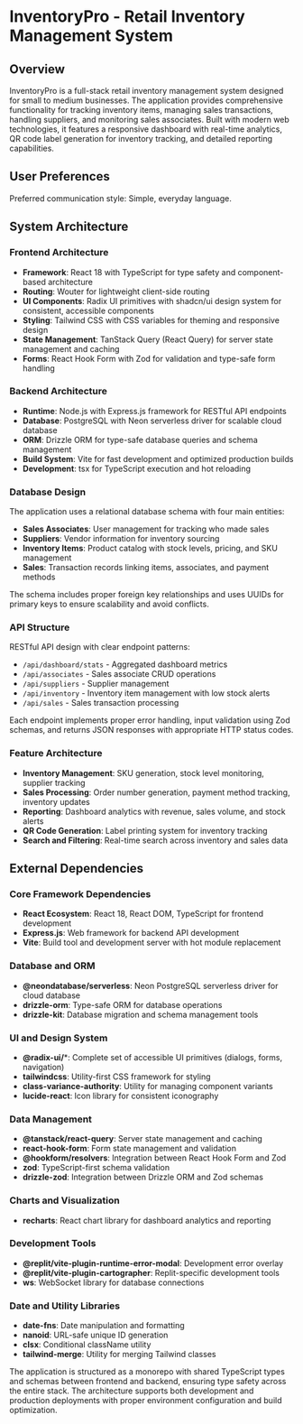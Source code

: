 # InventoryPro - Retail Inventory Management System

## Overview

InventoryPro is a full-stack retail inventory management system designed for small to medium businesses. The application provides comprehensive functionality for tracking inventory items, managing sales transactions, handling suppliers, and monitoring sales associates. Built with modern web technologies, it features a responsive dashboard with real-time analytics, QR code label generation for inventory tracking, and detailed reporting capabilities.

## User Preferences

Preferred communication style: Simple, everyday language.

## System Architecture

### Frontend Architecture
- **Framework**: React 18 with TypeScript for type safety and component-based architecture
- **Routing**: Wouter for lightweight client-side routing
- **UI Components**: Radix UI primitives with shadcn/ui design system for consistent, accessible components
- **Styling**: Tailwind CSS with CSS variables for theming and responsive design
- **State Management**: TanStack Query (React Query) for server state management and caching
- **Forms**: React Hook Form with Zod for validation and type-safe form handling

### Backend Architecture
- **Runtime**: Node.js with Express.js framework for RESTful API endpoints
- **Database**: PostgreSQL with Neon serverless driver for scalable cloud database
- **ORM**: Drizzle ORM for type-safe database queries and schema management
- **Build System**: Vite for fast development and optimized production builds
- **Development**: tsx for TypeScript execution and hot reloading

### Database Design
The application uses a relational database schema with four main entities:
- **Sales Associates**: User management for tracking who made sales
- **Suppliers**: Vendor information for inventory sourcing
- **Inventory Items**: Product catalog with stock levels, pricing, and SKU management
- **Sales**: Transaction records linking items, associates, and payment methods

The schema includes proper foreign key relationships and uses UUIDs for primary keys to ensure scalability and avoid conflicts.

### API Structure
RESTful API design with clear endpoint patterns:
- `/api/dashboard/stats` - Aggregated dashboard metrics
- `/api/associates` - Sales associate CRUD operations
- `/api/suppliers` - Supplier management
- `/api/inventory` - Inventory item management with low stock alerts
- `/api/sales` - Sales transaction processing

Each endpoint implements proper error handling, input validation using Zod schemas, and returns JSON responses with appropriate HTTP status codes.

### Feature Architecture
- **Inventory Management**: SKU generation, stock level monitoring, supplier tracking
- **Sales Processing**: Order number generation, payment method tracking, inventory updates
- **Reporting**: Dashboard analytics with revenue, sales volume, and stock alerts
- **QR Code Generation**: Label printing system for inventory tracking
- **Search and Filtering**: Real-time search across inventory and sales data

## External Dependencies

### Core Framework Dependencies
- **React Ecosystem**: React 18, React DOM, TypeScript for frontend development
- **Express.js**: Web framework for backend API development
- **Vite**: Build tool and development server with hot module replacement

### Database and ORM
- **@neondatabase/serverless**: Neon PostgreSQL serverless driver for cloud database
- **drizzle-orm**: Type-safe ORM for database operations
- **drizzle-kit**: Database migration and schema management tools

### UI and Design System
- **@radix-ui/***: Complete set of accessible UI primitives (dialogs, forms, navigation)
- **tailwindcss**: Utility-first CSS framework for styling
- **class-variance-authority**: Utility for managing component variants
- **lucide-react**: Icon library for consistent iconography

### Data Management
- **@tanstack/react-query**: Server state management and caching
- **react-hook-form**: Form state management and validation
- **@hookform/resolvers**: Integration between React Hook Form and Zod
- **zod**: TypeScript-first schema validation
- **drizzle-zod**: Integration between Drizzle ORM and Zod schemas

### Charts and Visualization
- **recharts**: React chart library for dashboard analytics and reporting

### Development Tools
- **@replit/vite-plugin-runtime-error-modal**: Development error overlay
- **@replit/vite-plugin-cartographer**: Replit-specific development tools
- **ws**: WebSocket library for database connections

### Date and Utility Libraries
- **date-fns**: Date manipulation and formatting
- **nanoid**: URL-safe unique ID generation
- **clsx**: Conditional className utility
- **tailwind-merge**: Utility for merging Tailwind classes

The application is structured as a monorepo with shared TypeScript types and schemas between frontend and backend, ensuring type safety across the entire stack. The architecture supports both development and production deployments with proper environment configuration and build optimization.
